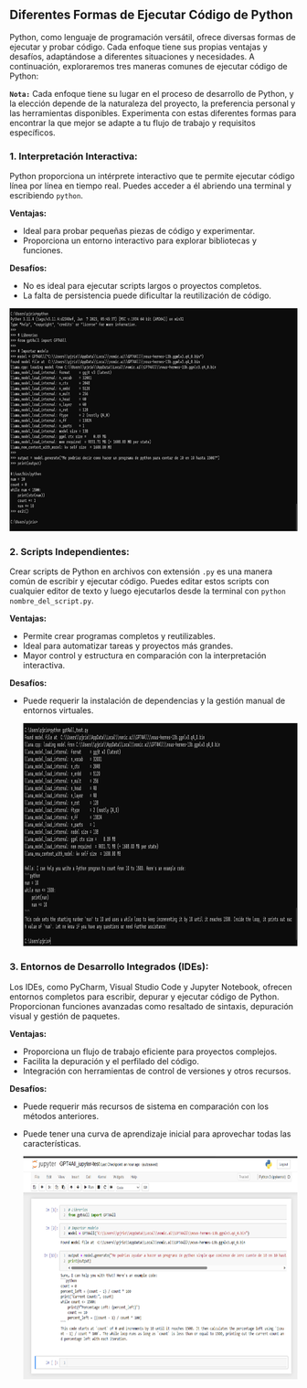 ## Diferentes Formas de Ejecutar Código de Python

Python, como lenguaje de programación versátil, ofrece diversas formas de ejecutar y probar código. Cada enfoque tiene sus propias ventajas y desafíos, adaptándose a diferentes situaciones y necesidades. A continuación, exploraremos tres maneras comunes de ejecutar código de Python:

**`Nota:`** Cada enfoque tiene su lugar en el proceso de desarrollo de Python, y la elección depende de la naturaleza del proyecto, la preferencia personal y las herramientas disponibles. Experimenta con estas diferentes formas para encontrar la que mejor se adapte a tu flujo de trabajo y requisitos específicos.

### 1. **Interpretación Interactiva:**

Python proporciona un intérprete interactivo que te permite ejecutar código línea por línea en tiempo real. Puedes acceder a él abriendo una terminal y escribiendo `python`.

**Ventajas:**
- Ideal para probar pequeñas piezas de código y experimentar.
- Proporciona un entorno interactivo para explorar bibliotecas y funciones.

**Desafíos:**
- No es ideal para ejecutar scripts largos o proyectos completos.
- La falta de persistencia puede dificultar la reutilización de código.

<p align="center">
      <img src="imagenes/ejemplo-cmd.png" alt="image" width="auto" height="390">
</p>

### 2. **Scripts Independientes:**

Crear scripts de Python en archivos con extensión `.py` es una manera común de escribir y ejecutar código. Puedes editar estos scripts con cualquier editor de texto y luego ejecutarlos desde la terminal con `python nombre_del_script.py`.

**Ventajas:**
- Permite crear programas completos y reutilizables.
- Ideal para automatizar tareas y proyectos más grandes.
- Mayor control y estructura en comparación con la interpretación interactiva.

**Desafíos:**
- Puede requerir la instalación de dependencias y la gestión manual de entornos virtuales.

  <p align="center">
      <img src="imagenes/ejemplo-programa.png" alt="image" width="auto" height="390">
  </p>

### 3. **Entornos de Desarrollo Integrados (IDEs):**

Los IDEs, como PyCharm, Visual Studio Code y Jupyter Notebook, ofrecen entornos completos para escribir, depurar y ejecutar código de Python. Proporcionan funciones avanzadas como resaltado de sintaxis, depuración visual y gestión de paquetes.

**Ventajas:**
- Proporciona un flujo de trabajo eficiente para proyectos complejos.
- Facilita la depuración y el perfilado del código.
- Integración con herramientas de control de versiones y otros recursos.

**Desafíos:**
- Puede requerir más recursos de sistema en comparación con los métodos anteriores.
- Puede tener una curva de aprendizaje inicial para aprovechar todas las características.

  <p align="center">
      <img src="imagenes/ejemplo-anaconda.png" alt="image" width="auto" height="390">
  </p>

